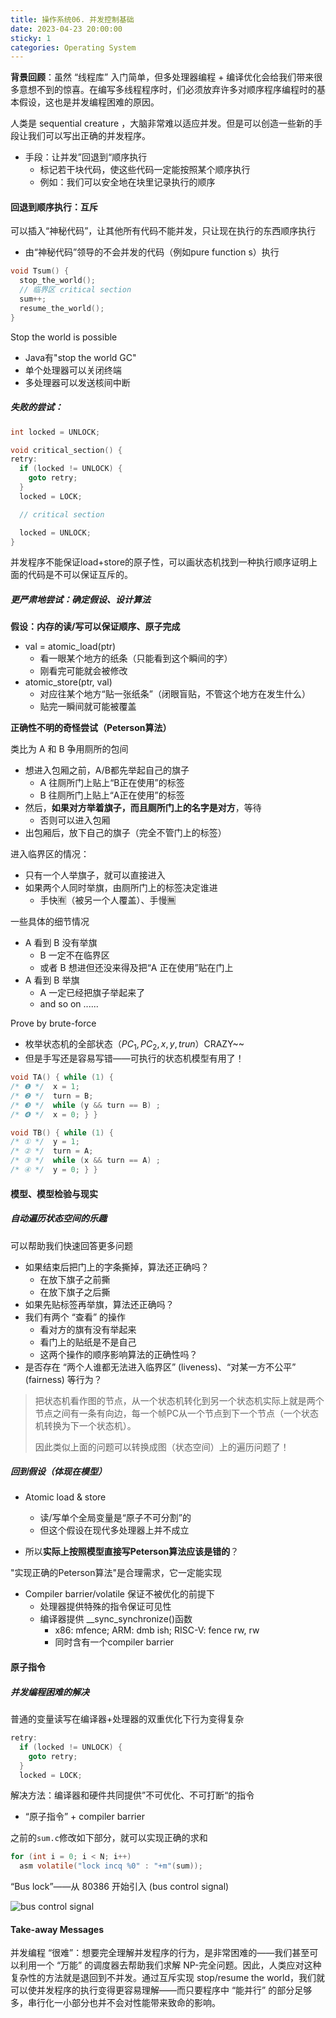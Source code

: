 ```yaml
---
title: 操作系统06. 并发控制基础
date: 2023-04-23 20:00:00
sticky: 1
categories: Operating System
---
```


**背景回顾**：虽然 “线程库” 入门简单，但多处理器编程 + 编译优化会给我们带来很多意想不到的惊喜。在编写多线程程序时，们必须放弃许多对顺序程序编程时的基本假设，这也是并发编程困难的原因。

<!--more-->

人类是 sequential creature ，大脑非常难以适应并发。但是可以创造一些新的手段让我们可以写出正确的并发程序。

- 手段：让并发”回退到“顺序执行
  - 标记若干块代码，使这些代码一定能按照某个顺序执行
  - 例如：我们可以安全地在块里记录执行的顺序

#### 回退到顺序执行：互斥

可以插入“神秘代码”，让其他所有代码不能并发，只让现在执行的东西顺序执行

- 由“神秘代码”领导的不会并发的代码（例如pure function       s）执行

```c
void Tsum() {
  stop_the_world();
  // 临界区 critical section
  sum++;
  resume_the_world();
}
```

Stop the world is possible

- Java有"stop the world GC"
- 单个处理器可以关闭终端
- 多处理器可以发送核间中断

##### 失败的尝试：

```c
int locked = UNLOCK;

void critical_section() {
retry:
  if (locked != UNLOCK) {
    goto retry;
  }
  locked = LOCK;

  // critical section

  locked = UNLOCK;
}
```

并发程序不能保证load+store的原子性，可以画状态机找到一种执行顺序证明上面的代码是不可以保证互斥的。

##### 更严肃地尝试：确定假设、设计算法

**假设：内存的读/写可以保证顺序、原子完成**

- val = atomic_load(ptr)
  - 看一眼某个地方的纸条（只能看到这个瞬间的字）
  - 刚看完可能就会被修改
- atomic_store(ptr, val)
  - 对应往某个地方“贴一张纸条”（闭眼盲贴，不管这个地方在发生什么）
  - 贴完一瞬间就可能被覆盖



**正确性不明的奇怪尝试（Peterson算法）**

类比为 A 和 B 争用厕所的包间

- 想进入包厢之前，A/B都先举起自己的旗子
  - A 往厕所门上贴上“B正在使用”的标签
  - B 往厕所门上贴上“A正在使用”的标签
- 然后，**如果对方举着旗子，而且厕所门上的名字是对方**，等待
  - 否则可以进入包厢
- 出包厢后，放下自己的旗子（完全不管门上的标签）

进入临界区的情况：

- 只有一个人举旗子，就可以直接进入
- 如果两个人同时举旗，由厕所门上的标签决定谁进
  - 手快🈶（被另一个人覆盖）、手慢🈚

一些具体的细节情况

- A 看到 B 没有举旗
  - B 一定不在临界区
  - 或者 B 想进但还没来得及把“A 正在使用”贴在门上
- A 看到 B 举旗
  - A 一定已经把旗子举起来了
  - and so on ......

Prove by brute-force

- 枚举状态机的全部状态（$PC_1,PC_2,x,y,trun$）CRAZY~~
- 但是手写还是容易写错——可执行的状态机模型有用了！

```c
void TA() { while (1) {
/* ❶ */  x = 1;
/* ❷ */  turn = B;
/* ❸ */  while (y && turn == B) ;
/* ❹ */  x = 0; } }

void TB() { while (1) {
/* ① */  y = 1;
/* ② */  turn = A;
/* ③ */  while (x && turn == A) ;
/* ④ */  y = 0; } }
```



#### 模型、模型检验与现实

##### 自动遍历状态空间的乐趣

可以帮助我们快速回答更多问题

- 如果结束后把门上的字条撕掉，算法还正确吗？
  - 在放下旗子之前撕
  - 在放下旗子之后撕
- 如果先贴标签再举旗，算法还正确吗？
- 我们有两个 “查看” 的操作
  - 看对方的旗有没有举起来
  - 看门上的贴纸是不是自己
  - 这两个操作的顺序影响算法的正确性吗？
- 是否存在 “两个人谁都无法进入临界区” (liveness)、“对某一方不公平” (fairness) 等行为？

> 把状态机看作图的节点，从一个状态机转化到另一个状态机实际上就是两个节点之间有一条有向边，每一个帧PC从一个节点到下一个节点（一个状态机转换为下一个状态机）。
>
> 因此类似上面的问题可以转换成图（状态空间）上的遍历问题了！

##### 回到假设（体现在模型）

- Atomic load & store
  - 读/写单个全局变量是“原子不可分割”的
  - 但这个假设在现代多处理器上并不成立

- 所以**实际上按照模型直接写Peterson算法应该是错的**？

"实现正确的Peterson算法"是合理需求，它一定能实现

- Compiler barrier/volatile 保证不被优化的前提下
  - 处理器提供特殊的指令保证可见性
  - 编译器提供 __sync_synchronize()函数
    - x86: mfence; ARM: dmb ish; RISC-V: fence rw, rw
    - 同时含有一个compiler barrier

#### 原子指令

##### 并发编程困难的解决

普通的变量读写在编译器+处理器的双重优化下行为变得复杂

```c
retry:
  if (locked != UNLOCK) {
    goto retry;
  }
  locked = LOCK;
```

解决方法：编译器和硬件共同提供”不可优化、不可打断“的指令

- “原子指令” + compiler barrier

之前的`sum.c`修改如下部分，就可以实现正确的求和

```c
for (int i = 0; i < N; i++)
  asm volatile("lock incq %0" : "+m"(sum));
```

“Bus lock”——从 80386 开始引入 (bus control signal)

![bus control signal](https://jyywiki.cn/pages/OS/img/80486-arch.jpg)

#### Take-away Messages

并发编程 “很难”：想要完全理解并发程序的行为，是非常困难的——我们甚至可以利用一个 “万能” 的调度器去帮助我们求解 NP-完全问题。因此，人类应对这种复杂性的方法就是退回到不并发。通过互斥实现 stop/resume the world，我们就可以使并发程序的执行变得更容易理解——而只要程序中 “能并行” 的部分足够多，串行化一小部分也并不会对性能带来致命的影响。
